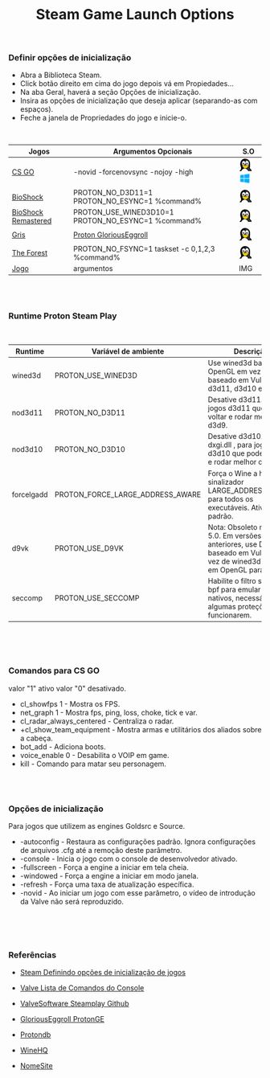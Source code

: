 
<br>

<h1 align="center">Steam Game Launch Options</h1>

<br>

### Definir opções de inicialização

- Abra a Biblioteca Steam.
- Click botão direito em cima do jogo depois vá em Propiedades...
- Na aba Geral, haverá a seção Opções de inicialização.
- Insira as opções de inicialização que deseja aplicar (separando-as com espaços).
- Feche a janela de Propriedades do jogo e inicie-o.

<br>

Jogos | Argumentos Opcionais| S.O
------------ | -------------| -------------
[CS GO](https://developer.valvesoftware.com/wiki/Console_Command_List) |-novid -forcenovsync -nojoy -high  | <img width="25" height="" src="assets/so/linux.png"> <img width="23" height="" src="assets/so/windows.png">
[BioShock](https://www.pcgamingwiki.com/wiki/BioShock)|PROTON_NO_D3D11=1 PROTON_NO_ESYNC=1 %command% | <img width="25" height="" src="assets/so/linux.png">
[BioShock Remastered](https://www.pcgamingwiki.com/wiki/BioShock_Remastered)|PROTON_USE_WINED3D10=1 PROTON_NO_ESYNC=1 %command% | <img width="25" height="" src="assets/so/linux.png">
[Gris](https://www.pcgamingwiki.com/wiki/GRIS) | [Proton GloriousEggroll](https://github.com/GloriousEggroll/proton-ge-custom/releases) | <img width="25" height="" src="assets/so/linux.png">
[The Forest](https://www.pcgamingwiki.com/wiki/The_Forest) | PROTON_NO_FSYNC=1 taskset -c 0,1,2,3 %command% | <img width="25" height="" src="assets/so/linux.png">
[Jogo]() | argumentos | IMG

<br> <br>

### Runtime Proton Steam Play

<br>

Runtime | Variável de ambiente | Descrição
------------ | -------------| -------------
wined3d | PROTON_USE_WINED3D | Use wined3d baseado em OpenGL em vez de DXVK baseado em Vulkan para d3d11, d3d10 e d3d9.
nod3d11 | PROTON_NO_D3D11	| Desative d3d11.dll , para jogos d3d11 que podem voltar e rodar melhor com d3d9.
nod3d10 | PROTON_NO_D3D10	| Desative d3d10.dll e dxgi.dll , para jogos d3d10 que podem voltar e rodar melhor com d3d9.
forcelgadd | PROTON_FORCE_LARGE_ADDRESS_AWARE | Força o Wine a habilitar o sinalizador LARGE_ADDRESS_AWARE para todos os executáveis. Ativado por padrão.
d9vk | PROTON_USE_D9VK | Nota: Obsoleto no Proton 5.0. Em versões anteriores, use DXVK baseado em Vulkan em vez de wined3d baseado em OpenGL para d3d9.
seccomp | PROTON_USE_SECCOMP | Habilite o filtro seccomp-bpf para emular syscalls nativos, necessários para algumas proteções DRM funcionarem.


<br> <br> <br>

### Comandos para CS GO
valor "1" ativo valor "0" desativado.

- cl_showfps 1 - Mostra os FPS.
- net_graph 1 - Mostra fps, ping, loss, choke, tick e var.
- cl_radar_always_centered - Centraliza o radar.
- +cl_show_team_equipment - Mostra armas e utilitários dos aliados sobre a cabeça.
- bot_add - Adiciona boots.
- voice_enable 0 - Desabilita o VOIP em game.
- kill -  Comando para matar seu personagem.

<br> <br> 

### Opções de inicialização
Para jogos que utilizem as engines Goldsrc e Source.

- -autoconfig - Restaura as configurações padrão. Ignora configurações de arquivos .cfg até a remoção deste parâmetro.
- -console - Inicia o jogo com o console de desenvolvedor ativado.
- -fullscreen - Força a engine a iniciar em tela cheia.
- -windowed - Força a engine a iniciar em modo janela.
- -refresh <taxa>  -  Força uma taxa de atualização específica.
- -novid - Ao iniciar um jogo com esse parâmetro, o vídeo de introdução da Valve não será reproduzido.



<br> <br> <br>

### Referências

- [Steam Definindo opções de inicialização de jogos](https://support.steampowered.com/kb_article.php?ref=1040-JWMT-2947&l&l=brazilian)
- [Valve Lista de Comandos do Console](https://developer.valvesoftware.com/wiki/Console_Command_List)
- [ValveSoftware Steamplay Github](https://github.com/ValveSoftware/Proton/blob/proton_5.0/README.md)
- [GloriousEggroll ProtonGE](https://github.com/GloriousEggroll/proton-ge-custom)
- [Protondb](https://www.protondb.com/)    
- [WineHQ](https://wiki.winehq.org/Download)

- [NomeSite](https://odiegoduarte.github.io)


<br> <br> <br>
